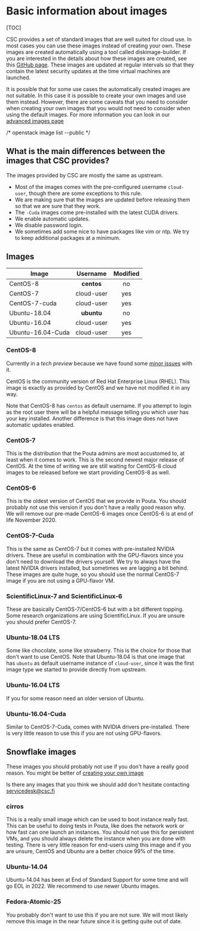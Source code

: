 # Basic information about images

[TOC]

CSC provides a set of standard images that are  well suited for cloud
use. In most cases you can use these images instead of creating your
own. These images are created automatically using a tool called
diskimage-builder. If you are interested in the details about how
these images are created, see this [GitHub page]. These images are
updated at regular intervals so that they contain the latest security
updates at the time virtual machines are launched.

It is possible that for some use cases the automatically created
images are not suitable. In this case it is possible to create your
own images and use them instead. However, there are some caveats that
you need to consider when creating  your own images that you would not
need to consider when using the default images. For more information
you can look in our [advanced images page](../adding-images)

/* openstack image list --public */

## What is the main differences between the images that CSC provides?
The images provided by CSC are mostly the same as upstream.

* Most of the images comes with the pre-configured username `cloud-user`,
though there are some exceptions to this rule.
* We are making sure that the images are updated before releasing them
so that we are sure that they work.
* The `-Cuda` images come pre-installed with the latest CUDA drivers.
* We enable automatic updates.
* We disable password login.
* We sometimes add some nice to have packages like vim or ntp. We try to
keep additional packages at a minimum.

## Images

|Image|Username|Modified <br/>|
|--- |:---:|:---:|
|CentOS-8   |**centos** | no |
|CentOS-7   |cloud-user | yes|
|CentOS-7-cuda   |cloud-user |yes|
|Ubuntu-18.04   |**ubuntu** | no |
|Ubuntu-16.04   |cloud-user | yes|
|Ubuntu-16.04-Cuda   |cloud-user | yes|

### CentOS-8
Currently in a *tech preview* because we have found some
[minor issues](https://bugs.centos.org/view.php?id=16948) with it.

CentOS is the community version of Red Hat Enterprise Linux (RHEL).
This image is exactly as provided by CentOS and we have not modified it
in any way.

Note that CentOS-8 has `centos` as default username.
If you attempt to login as the root user there will be a helpful message telling
you which user has your key installed.
Another difference is that this image does not have automatic updates enabled.

### CentOS-7
This is the distribution that the Pouta admins are most accustomed to, at least
when it comes to work. This is the second newest major release of CentOS.
At the time of writing we are still waiting for CentOS-8 cloud images to be
released before we start providing CentOS-8 as well.

### CentOS-6
This is the oldest version of CentOS that we provide in Pouta. You should
probably not use this version if you don't have a really good reason why.
We will remove our pre-made CentOS-6 images once CentOS-6 is at end of life
November 2020.

### CentOS-7-Cuda
This is the same as CentOS-7 but it comes with pre-installed NVIDIA drivers.
These are useful in combination with the GPU-flavors since you don't need
to download the drivers yourself. We try to always have the latest NVIDIA
drivers installed, but sometimes we are lagging a bit behind. These images
are quite huge, so you should use the normal CentOS-7 image if you are not
using a GPU-flavor VM.

### ScientificLinux-7 and ScientificLinux-6
These are basically CentOS-7/CentOS-6 but with a bit different topping. Some
research organizations are using ScientificLinux. If you are unsure you
should prefer CentOS-7.


### Ubuntu-18.04 LTS
Some like chocolate, some like strawberry. This is the choice for those that
don't want to use CentOS. Note that Ubuntu-18.04 is that one image that
has `ubuntu` as default username instance of `cloud-user`, since it was the
first image type we started to provide directly from upstream.

### Ubuntu-16.04 LTS
If you for some reason need an older version of Ubuntu.

### Ubuntu-16.04-Cuda
Similar to CentOS-7-Cuda, comes with NVIDIA drivers pre-installed. There
is very little reason to use this if you are not using GPU-flavors.

## Snowflake images
These images you should probably not use if you don't have a really good
reason. You might be better of [creating your own image](../adding-images)

Is there any images that you think we should add don't hesitate contacting
servicedesk@csc.fi

### cirros
This is a really small image which can be used to boot instance really fast.
This can be useful to doing tests in Pouta, like does the network work or
how fast can one launch an instances. You should not use this for persistent
VMs, and you should always delete the instance when you are done with
testing. There is very little reason for end-users using this image and if
you are unsure, CentOS and Ubuntu are a better choice 99% of the time.

### Ubuntu-14.04
Ubuntu-14.04 has been at End of Standard Support for some time and will go
EOL in 2022. We recommend to use newer Ubuntu images.

### Fedora-Atomic-25
You probably don't want to use this if you are not sure. We will most likely
remove this image in the near future since it is getting quite out of date.

[GitHub page]: https://github.com/CSC-IT-Center-for-Science/diskimage-builder-csc-automation
